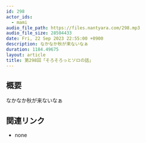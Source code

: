 ```yaml
---
id: 298
actor_ids:
  - mami
audio_file_path: https://files.nantyara.com/298.mp3
audio_file_size: 28504433
date: Fri, 22 Sep 2023 22:55:00 +0900
description: なかなか秋が来ないなぁ
duration: 1184.49675
layout: article
title: 第298回「そろそろっとソロの話」
---
```

## 概要

なかなか秋が来ないなぁ

## 関連リンク

* none
